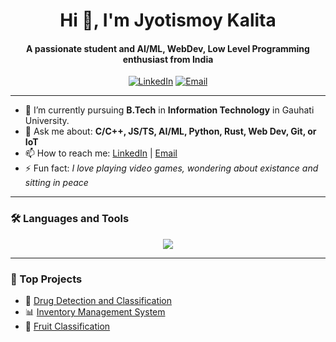 <h1 align="center">Hi 👋, I'm Jyotismoy Kalita</h1>
<h4 align="center">A passionate student and AI/ML, WebDev, Low Level Programming enthusiast from India</h3>
<p align="center">
  <a href="https://www.linkedin.com/in/jyotismoy-kalita/" target="_blank"><img alt="LinkedIn" src="https://img.shields.io/badge/LinkedIn-blue?style=flat&logo=linkedin" /></a>
  <a href="mailto:jyotismoykalita@outlook.com"><img alt="Email" src="https://img.shields.io/badge/Email-D14836?style=flat&logo=gmail&logoColor=white" /></a>
</p>

---

- 🌱 I’m currently pursuing **B.Tech** in **Information Technology** in Gauhati University.
- 💬 Ask me about: **C/C++, JS/TS, AI/ML, Python, Rust, Web Dev, Git, or IoT**
- 📫 How to reach me: [LinkedIn](https://www.linkedin.com/in/jyotismoy-kalita/) | [Email](mailto:jyotismoykalita03@gmail.com)
- ⚡ Fun fact: *I love playing video games, wondering about existance and sitting in peace*

---

### 🛠️ Languages and Tools

<p align="center">
  <img src="https://skillicons.dev/icons?i=c,cpp,py,js,ts,rust,nodejs,flutter,react,nextjs,tailwind,html,css,postgres,github,vscode,neovim,anaconda&perline=6" />
</p>

---

### 🧠 Top Projects

- 🔬 [Drug Detection and Classification](https://github.com/JyotismoyKalita/DrugDetectClassify-IITG)
- 📊 [Inventory Management System](https://github.com/JyotismoyKalita/hackdays)
- 🍉 [Fruit Classification](https://github.com/JyotismoyKalita/FruitClassification)

